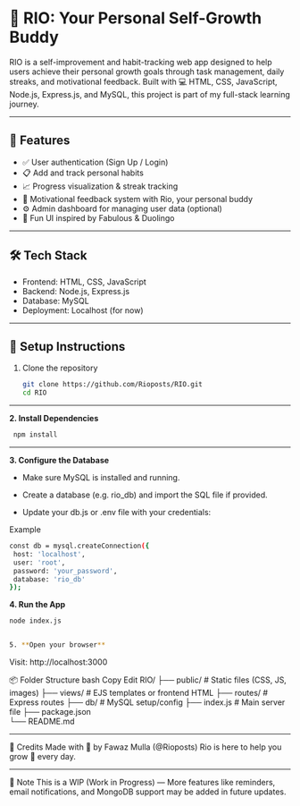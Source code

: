 # 🌱 RIO: Your Personal Self-Growth Buddy

RIO is a self-improvement and habit-tracking web app designed to help users achieve their personal growth goals through task management, daily streaks, and motivational feedback. Built with 💻 HTML, CSS, JavaScript, Node.js, Express.js, and MySQL, this project is part of my full-stack learning journey.

---

## 🚀 Features

- ✅ User authentication (Sign Up / Login)
- 📋 Add and track personal habits
- 📈 Progress visualization & streak tracking
- 🎯 Motivational feedback system with Rio, your personal buddy
- ⚙️ Admin dashboard for managing user data (optional)
- 🧠 Fun UI inspired by Fabulous & Duolingo

---

## 🛠️ Tech Stack

- Frontend: HTML, CSS, JavaScript
- Backend: Node.js, Express.js
- Database: MySQL
- Deployment: Localhost (for now)

---

## 🧪 Setup Instructions

1. Clone the repository
   ```bash
   git clone https://github.com/Rioposts/RIO.git
   cd RIO

---

 **2. Install Dependencies**
   ```bash
    npm install
```
---

**3. Configure the Database**
  - Make sure MySQL is installed and running.

  - Create a database (e.g. rio_db) and import the SQL file if provided.

  - Update your db.js or .env file with your credentials:

 Example
 ```bash
const db = mysql.createConnection({
  host: 'localhost',
  user: 'root',
  password: 'your_password',
  database: 'rio_db'
});
```
  
**4. Run the App**
   ```bash
   node index.js


5. **Open your browser**
```
  Visit: http://localhost:3000

📦 Folder Structure
bash
Copy
Edit
RIO/
├── public/          # Static files (CSS, JS, images)
├── views/           # EJS templates or frontend HTML
├── routes/          # Express routes
├── db/              # MySQL setup/config
├── index.js         # Main server file
├── package.json     
└── README.md   

---

🙌 Credits
Made with 💙 by Fawaz Mulla (@Rioposts)
Rio is here to help you grow 🌱 every day.

---

📌 Note
This is a WIP (Work in Progress) — More features like reminders, email notifications, and MongoDB support may be added in future updates.



